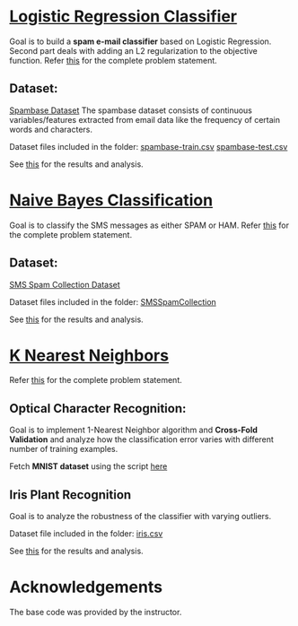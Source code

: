 # [Logistic Regression Classifier](https://github.com/KrishnaGarg/ml-uic-assignments/tree/master/Logistic%20Regression%20Classifier)

Goal is to build a **spam e-mail classifier** based on Logistic Regression.
Second part deals with adding an L2 regularization to the objective function.
Refer [this](https://github.com/KrishnaGarg/ml-uic-assignments/blob/master/Logistic%20Regression%20Classifier/Problem%203.pdf) for the complete problem statement.

## Dataset:
[Spambase Dataset](https://archive.ics.uci.edu/ml/datasets/Spambase)
The spambase dataset consists of continuous variables/features extracted from email data like the frequency of certain words and characters.

Dataset files included in the folder:
[spambase-train.csv](https://github.com/KrishnaGarg/ml-uic-assignments/blob/master/Logistic%20Regression%20Classifier/spambasetrain.csv)
[spambase-test.csv](https://github.com/KrishnaGarg/ml-uic-assignments/blob/master/Logistic%20Regression%20Classifier/spambasetest.csv)

See [this](https://github.com/KrishnaGarg/ml-uic-assignments/blob/master/Logistic%20Regression%20Classifier/Results.pdf) for the results and analysis.

# [Naive Bayes Classification](https://github.com/KrishnaGarg/ml-uic-assignments/tree/master/Naive%20Bayes%20Classification)

Goal is to classify the SMS messages as either SPAM or HAM.
Refer [this](https://github.com/KrishnaGarg/ml-uic-assignments/blob/master/Naive%20Bayes%20Classification/Problem%204.pdf) for the complete problem statement.

## Dataset:
[SMS Spam Collection Dataset](http://archive.ics.uci.edu/ml/datasets/SMS+Spam+Collection)

Dataset files included in the folder:
[SMSSpamCollection](https://github.com/KrishnaGarg/ml-uic-assignments/blob/master/Naive%20Bayes%20Classification/SMSSpamCollection)

See [this](https://github.com/KrishnaGarg/ml-uic-assignments/blob/master/Naive%20Bayes%20Classification/Results.pdf) for the results and analysis.

# [K Nearest Neighbors](https://github.com/KrishnaGarg/ml-uic-assignments/tree/master/k%20Nearest%20Neighbors)
Refer [this](https://github.com/KrishnaGarg/ml-uic-assignments/blob/master/k%20Nearest%20Neighbors/Problem%204.pdf) for the complete problem statement.

## Optical Character Recognition:
Goal is to implement 1-Nearest Neighbor algorithm and **Cross-Fold Validation** and analyze how the classification error varies with different number of training examples.

Fetch **MNIST dataset** using the script [here](https://github.com/KrishnaGarg/ml-uic-assignments/blob/master/k%20Nearest%20Neighbors/mnist.py)

## Iris Plant Recognition
Goal is to analyze the robustness of the classifier with varying outliers.

Dataset file included in the folder: [iris.csv](https://github.com/KrishnaGarg/ml-uic-assignments/blob/master/k%20Nearest%20Neighbors/iris.csv)

See [this](https://github.com/KrishnaGarg/ml-uic-assignments/blob/master/k%20Nearest%20Neighbors/Results.pdf) for the results and analysis.

# Acknowledgements
The base code was provided by the instructor.
